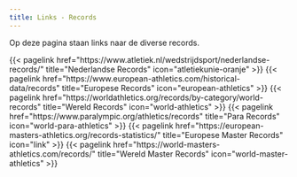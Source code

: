 ```yaml
---
title: Links - Records
---
```


Op deze pagina staan links naar de diverse records.
<br>

</section>

<section class="flex flex-col flex-wrap min-w-full mt-4 sm:min-w-0">
{{< pagelink href="https://www.atletiek.nl/wedstrijdsport/nederlandse-records/" title="Nederlandse Records" icon="atletiekunie-oranje" >}}
{{< pagelink href="https://www.european-athletics.com/historical-data/records" title="Europese Records" icon="european-athletics" >}}
{{< pagelink href="https://worldathletics.org/records/by-category/world-records" title="Wereld Records" icon="world-athletics" >}}
{{< pagelink href="https://www.paralympic.org/athletics/records" title="Para Records" icon="world-para-athletics" >}}
{{< pagelink href="https://european-masters-athletics.org/records-statistics/" title="Europese Master Records" icon="link" >}}
{{< pagelink href="https://world-masters-athletics.com/records/" title="Wereld Master Records" icon="world-master-athletics" >}}
